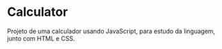# Calculator
Projeto de uma calculador usando JavaScript, para estudo da linguagem, junto com HTML e CSS.
